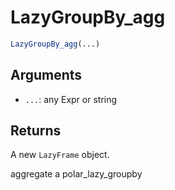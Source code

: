 # LazyGroupBy_agg

```r
LazyGroupBy_agg(...)
```

## Arguments

- `...`: any Expr or string

## Returns

A new `LazyFrame` object.

aggregate a polar_lazy_groupby